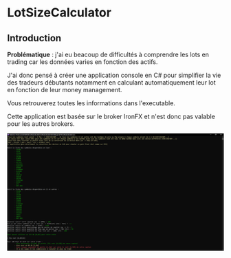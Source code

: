 ﻿# LotSizeCalculator
## Introduction
__Problématique__ : j'ai eu beacoup de difficultés à comprendre les lots en trading car les données varies en fonction des actifs.

J'ai donc pensé à créer une application console en C# pour simplifier la vie des tradeurs débutants notamment en calculant automatiquement leur lot en fonction de leur money management.

Vous retrouverez toutes les informations dans l'executable.

Cette application est basée sur le broker IronFX et n'est donc pas valable pour les autres brokers.

![Démo de l'application console](LotSizeCalculator/demo.png)

